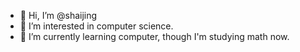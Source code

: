 - 👋 Hi, I’m @shaijing
- 👀 I’m interested in computer science.
- 🌱 I’m currently learning computer, though I'm studying math now.

<!---
shaijing/shaijing is a ✨ special ✨ repository because its `README.md` (this file) appears on your GitHub profile.
You can click the Preview link to take a look at your changes.
--->
